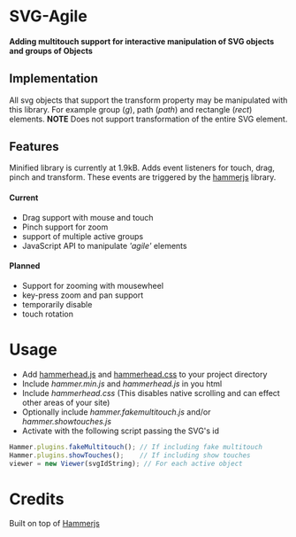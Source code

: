 # SVG-Agile

#### Adding multitouch support for interactive manipulation of SVG objects and groups of Objects

## Implementation
All svg objects that support the transform property may be manipulated with this library. For example group (*g*), path (*path*) and rectangle (*rect*) elements. **NOTE** Does not support transformation of the entire SVG element.

## Features
Minified library is currently at 1.9kB. Adds event listeners for touch, drag, pinch and transform. These events are triggered by the [hammerjs](http://eightmedia.github.io/hammer.js/) library.

#### Current
- Drag support with mouse and touch
- Pinch support for zoom
- support of multiple active groups
- JavaScript API to manipulate *'agile'* elements

#### Planned
- Support for zooming with mousewheel
- key-press zoom and pan support
- temporarily disable
- touch rotation

# Usage
- Add [hammerhead.js](https://raw.githubusercontent.com/CrowdHailer/HammerHead/master/hammerhead.js) and [hammerhead.css](https://raw.githubusercontent.com/CrowdHailer/HammerHead/master/hammerhead.css) to your project directory
- Include *hammer.min.js* and *hammerhead.js* in you html
- Include *hammerhead.css* (This disables native scrolling and can effect other areas of your site)
- Optionally include *hammer.fakemultitouch.js* and/or *hammer.showtouches.js*
- Activate with the following script passing the SVG's id
```js
Hammer.plugins.fakeMultitouch(); // If including fake multitouch
Hammer.plugins.showTouches();    // If including show touches
viewer = new Viewer(svgIdString); // For each active object
```

# Credits
Built on top of [Hammerjs](http://eightmedia.github.io/hammer.js/)
